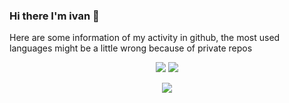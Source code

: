 ### Hi there I'm ivan 👋

Here are some information of my activity in github, the most used languages might be a little wrong because of private repos
<p align="center">
  <img src ="https://github-readme-stats.vercel.app/api?username=ivanjtm&show_icons=true&count_private=true&theme=default&hide_border=true&include_all_commits=true?count_private=true">
  <img src ="https://github-readme-stats.vercel.app/api/top-langs/?username=ivanjtm&layout=compact&hide_border=true&langs_count=30">
</p>


<p align="center">
  <img src="https://github-readme-stats.vercel.app/api/wakatime?username=ivanjtm&hide_border=true">  
</p>

<!--START_SECTION:waka-->
<!--END_SECTION:waka-->
